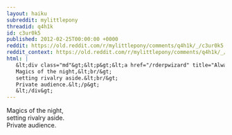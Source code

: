 ```yaml
---
layout: haiku
subreddit: mylittlepony
threadid: q4h1k
id: c3ur0k5
published: 2012-02-25T00:00:00 +0000
reddit: https://old.reddit.com/r/mylittlepony/comments/q4h1k/_/c3ur0k5
reddit_context: https://old.reddit.com/r/mylittlepony/comments/q4h1k/_/c3ur0k5?context=3
html: |
   &lt;div class="md"&gt;&lt;p&gt;&lt;a href="/rderpwizard" title="Always Relevant / Perspective And Eye Contact  / Paper Bag Princess"&gt;&lt;/a&gt;
   Magics of the night,&lt;br/&gt;
   setting rivalry aside.&lt;br/&gt;
   Private audience.&lt;/p&gt;
   &lt;/div&gt;
---
```


[](/rderpwizard "Always Relevant / Perspective And Eye Contact  / Paper Bag Princess")
Magics of the night,  
setting rivalry aside.  
Private audience.